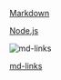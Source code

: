 [Markdown](https://pt.wikipedia.org/wiki/Markdown)

[Node.js](https://nodejs.org/)

![md-links](https://user-images.githubusercontent.com/110297/42118443-b7a5f1f0-7bc8-11e8-96ad-9cc5593715a6.jpg)

[md-links](https://user-images.githubusercontent.com/110297/42118443-b7a5f1f0-7bc8-11e8-96ad-9cc5593715)
